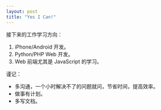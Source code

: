 ```yaml
---
layout: post
title: "Yes I Can!"
---
```


接下来的工作学习方向：

1. iPhone/Android 开发。
2. Python/PHP Web 开发。
3. Web 前端尤其是 JavaScript 的学习。

谨记：

+ 多沟通，一个小时解决不了的问题就问，节省时间，提高效率。
+ 做事有计划。
+ 多写文档。

